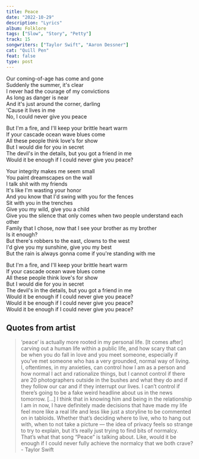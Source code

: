 ```yaml
---
title: Peace
date: "2022-10-29"
description: "Lyrics"
album: Folklore
tags: ["Slow", "Story", "Petty"]
track: 15
songwriters: ["Taylor Swift", "Aaron Dessner"]
cat: "Quill Pen"
feat: false
type: post
---
```


<p className="verse-one">
Our coming-of-age has come and gone <br />
Suddenly the summer, it's clear <br />
I never had the courage of my convictions <br />
As long as danger is near <br />
And it's just around the corner, darling <br />
'Cause it lives in me <br />
No, I could never give you peace <br />
</p>
<p className="chorus">
But I'm a fire, and I'll keep your brittle heart warm <br />
If your cascade ocean wave blues come <br />
All these people think love's for show <br />
But I would die for you in secret <br />
The devil's in the details, but you got a friend in me <br />
Would it be enough if I could never give you peace? <br />
</p>
<p className="verse-two">
Your integrity makes me seem small <br />
You paint dreamscapes on the wall <br />
I talk shit with my friends <br />
It's like I'm wasting your honor <br />
And you know that I'd swing with you for the fences <br />
Sit with you in the trenches <br />
Give you my wild, give you a child <br />
Give you the silence that only comes when two people understand each other <br />
Family that I chose, now that I see your brother as my brother <br />
Is it enough? <br />
But there's robbers to the east, clowns to the west <br />
I'd give you my sunshine, give you my best <br />
But the rain is always gonna come if you're standing with me <br />
</p>
<p className="chorus">
But I'm a fire, and I'll keep your brittle heart warm <br />
If your cascade ocean wave blues come <br />
All these people think love's for show <br />
But I would die for you in secret <br />
The devil's in the details, but you got a friend in me <br />
Would it be enough if I could never give you peace? <br />
Would it be enough if I could never give you peace? <br />
Would it be enough if I could never give you peace? <br />

</p>

## Quotes from artist

<blockquote>
‘peace’ is actually more rooted in my personal life. [It comes after] carving out a human life within a public life, and how scary that can be when you do fall in love and you meet someone, especially if you’ve met someone who has a very grounded, normal way of living. I, oftentimes, in my anxieties, can control how I am as a person and how normal I act and rationalize things, but I cannot control if there are 20 photographers outside in the bushes and what they do and if they follow our car and if they interrupt our lives. I can’t control if there’s going to be a fake weird headline about us in the news tomorrow. […] I think that in knowing him and being in the relationship I am in now, I have definitely made decisions that have made my life feel more like a real life and less like just a storyline to be commented on in tabloids. Whether that’s deciding where to live, who to hang out with, when to not take a picture — the idea of privacy feels so strange to try to explain, but it’s really just trying to find bits of normalcy. That’s what that song “Peace” is talking about. Like, would it be enough if I could never fully achieve the normalcy that we both crave? - Taylor Swift
</blockquote>
